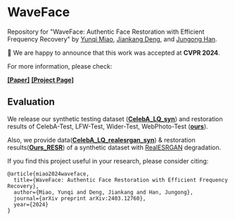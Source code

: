 # WaveFace
Repository for "WaveFace: Authentic Face Restoration with Efficient Frequency Recovery"
by [Yunqi Miao](https://yoqim.github.io/), [Jiankang Deng](https://jiankangdeng.github.io/), and [Jungong Han](https://jungonghan.github.io/).

:bell: We are happy to announce that this work was accepted at **CVPR 2024**. 
 
For more information, please check:

**[[Paper]](https://arxiv.org/pdf/2403.12760)**
**[[Project Page]](https://yoqim.github.io/waveface_page/)**

## Evaluation
We release our synthetic testing dataset (**[CelebA_LQ_syn](https://drive.google.com/drive/folders/1T2Wor0KXbdZkod8YvoSKOkQCZHXXAiPq)**) and restoration results of CelebA-Test, LFW-Test, Wider-Test, WebPhoto-Test (**[ours](https://drive.google.com/drive/folders/1T2Wor0KXbdZkod8YvoSKOkQCZHXXAiPq)**).

Also, we provide data(**[CelebA_LQ_realesrgan_syn](https://drive.google.com/drive/folders/1T2Wor0KXbdZkod8YvoSKOkQCZHXXAiPq)**) & restoration results(**[Ours_RESR](https://drive.google.com/drive/folders/1T2Wor0KXbdZkod8YvoSKOkQCZHXXAiPq)**) of a synthetic dataset with [RealESRGAN](https://github.com/xinntao/Real-ESRGAN.git) degradation.


If you find this project useful in your research, please consider citing:

```
@article{miao2024waveface,
  title={WaveFace: Authentic Face Restoration with Efficient Frequency Recovery},
  author={Miao, Yunqi and Deng, Jiankang and Han, Jungong},
  journal={arXiv preprint arXiv:2403.12760},
  year={2024}
}

```
